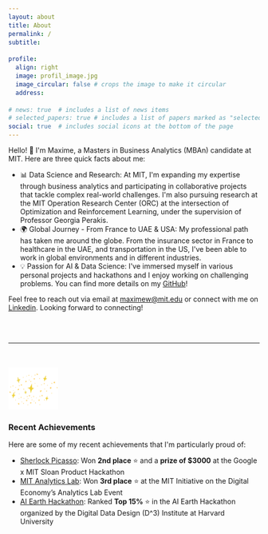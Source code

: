 ```yaml
---
layout: about
title: About
permalink: /
subtitle: 

profile:
  align: right
  image: profil_image.jpg
  image_circular: false # crops the image to make it circular
  address:

# news: true  # includes a list of news items
# selected_papers: true # includes a list of papers marked as "selected={true}"
social: true  # includes social icons at the bottom of the page
---
```


Hello! :wave:  I'm Maxime, a Masters in Business Analytics (MBAn) candidate at MIT. Here are three quick facts about me:

- 📊 Data Science and Research: At MIT, I'm expanding my expertise through business analytics and participating in collaborative projects that tackle complex real-world challenges.  I'm also pursuing research at the MIT Operation Research Center (ORC) at the intersection of Optimization and Reinforcement Learning, under the supervision of Professor Georgia Perakis.
- 🌍 Global Journey - From France to UAE & USA: My professional path has taken me around the globe. From the insurance sector in France to healthcare in the UAE, and transportation in the US, I've been able to work in global environments and in different industries.
- 💡 Passion for AI & Data Science: I've immersed myself in various personal projects and hackathons and I enjoy working on challenging problems. You can find more details on my [GitHub](https://github.com/maxime7770)!

Feel free to reach out via email at [maximew@mit.edu](mailto:) or connect with me on [Linkedin](https://www.linkedin.com/in/maxime-wolf/). Looking forward to connecting!


<br />
<br />

---

<br />
<br />

<!-- ![Alt text for the GIF](assets/img/giphy.gif) -->
<img src="assets/img/giphy.gif" width="100" alt="Example GIF">


### Recent Achievements
Here are some of my recent achievements that I'm particularly proud of:

- [Sherlock Picasso](https://github.com/maxime7770/Sherlock-Picasso): Won **2nd place** ⭐ and a **prize of $3000** at the Google x MIT Sloan Product Hackathon
- [MIT Analytics Lab](https://maxime7770.github.io/projects/AI_Powered_Email_Assistant_for_CMA-CGM/): Won **3rd place** ⭐ at the MIT Initiative on the Digital Economy’s Analytics Lab Event
- [AI Earth Hackathon](https://github.com/maxime7770/Sustainable-Urban-Mobility): Ranked **Top 15%** ⭐ in the AI Earth Hackathon organized by the Digital Data Design (D^3) Institute at Harvard University
